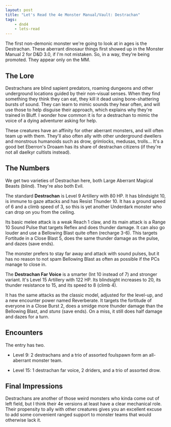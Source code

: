 ```yaml
---
layout: post
title: "Let's Read the 4e Monster Manual/Vault: Destrachan"
tags:
    - dnd4
    - lets-read
---
```


The first non-demonic monster we're going to look at in ages is the
Destrachan. These aberrant dinosaur things first showed up in the Monster Manual
2 for D&D 3.0, if I'm not mistaken. So, in a way, they're being promoted. They
appear only on the MM.

## The Lore

Destrachans are blind sapient predators, roaming dungeons and other underground
locations guided by their non-visual senses. When they find something they think
they can eat, they kill it dead using bone-shattering bursts of sound. They can
learn to mimic sounds they hear often, and will use those to help disguise their
approach, which explains why they're trained in Bluff. I wonder how common it is
for a destrachan to mimic the voice of a dying adventurer asking for help.

These creatures have an affinity for other aberrant monsters, and will often
team up with them. They'll also often ally with other underground dwellers and
monstrous humanoids such as drow, grimlocks, medusas, trolls... It's a good bet
Eberron's Droaam has its share of destrachan citizens (if they're not all
daelkyr cultists instead).

## The Numbers

We get two varieties of Destrachan here, both Large Aberrant Magical Beasts
(blind). They're also both Evil.

The standard **Destrachan** is Level 9 Artillery with 80 HP. It has blindsight
10, is immune to gaze attacks and has Resist Thunder 10. It has a ground speed
of 6 and a climb speed of 3, so this is yet another Underdark monster who can
drop on you from the ceiling.

Its basic melee attack is a weak Reach 1 claw, and its main attack is a Range 10
Sound Pulse that targets Reflex and does thunder damage. It can also go louder
and use a Bellowing Blast quite often (recharge 3-6). This targets Fortitude in
a Close Blast 5, does the same thunder damage as the pulse, and dazes (save
ends).

The monster prefers to stay far away and attack with sound pulses, but it has no
reason to not spam Bellowing Blast as often as possible if the PCs manage to
close in.

The **Destrachan Far Voice** is a smarter (Int 10 instead of 7) and stronger
variant. It's Level 15 Artillery with 122 HP. Its blindsight increases to 20,
its thunder resistance to 15, and its speed to 8 (climb 4).

It has the same attacks as the classic model, adjusted for the level-up, and a
new encounter power named Reverberate. It targets the fortitude of everyone in a
Close Burst 2, does a smidge more thunder damage than the Bellowing Blast, and
_stuns_ (save ends). On a miss, it still does half damage and dazes for a turn.

## Encounters

The entry has two.

- Level 9: 2 destrachans and a trio of assorted foulspawn form an all-aberrant
monster team.

- Level 15: 1 destrachan far voice, 2 driders, and a trio of assorted drow.

## Final Impressions

Destrachans are another of those weird monsters who kinda come out of left
field, but I think their 4e versions at least have a clear mechanical
role. Their propensity to ally with other creatures gives you an excellent
excuse to add some convenient ranged support to monster teams that would
otherwise lack it.
